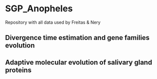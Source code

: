 # SGP_Anopheles
Repository with all data used by Freitas &amp; Nery

## Divergence time estimation and gene families evolution


## Adaptive molecular evolution of salivary gland proteins
